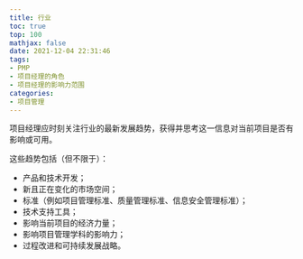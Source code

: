 ```yaml
---
title: 行业
toc: true
top: 100
mathjax: false
date: 2021-12-04 22:31:46
tags:
- PMP
- 项目经理的角色
- 项目经理的影响力范围
categories:
- 项目管理
---
```

项目经理应时刻关注行业的最新发展趋势，获得并思考这一信息对当前项目是否有影响或可用。

这些趋势包括（但不限于）：

- 产品和技术开发；
- 新且正在变化的市场空间；
- 标准（例如项目管理标准、质量管理标准、信息安全管理标准）；
- 技术支持工具；
- 影响当前项目的经济力量；
- 影响项目管理学科的影响力；
- 过程改进和可持续发展战略。
